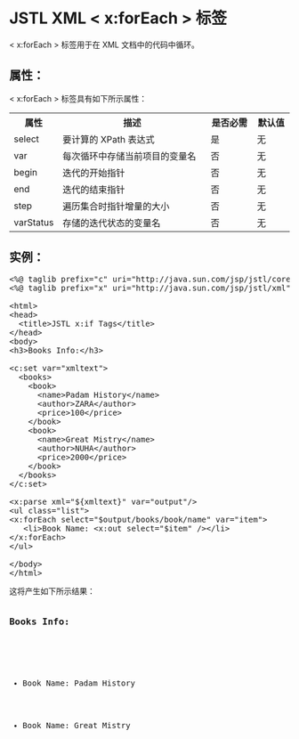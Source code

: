 # JSTL XML < x:forEach > 标签

< x:forEach > 标签用于在 XML 文档中的代码中循环。

## 属性：

< x:forEach > 标签具有如下所示属性：

<table class="table table-bordered">
<tr><th style="width:15%">属性</th><th>描述 </th><th>是否必需</th><th>默认值</th></tr>
<tr><td>select</td><td>要计算的 XPath 表达式</td><td>是</td><td>无</td></tr>
<tr><td>var</td><td>每次循环中存储当前项目的变量名</td><td>否</td><td>无</td></tr>
<tr><td>begin</td><td>迭代的开始指针</td><td>否</td><td>无</td></tr>
<tr><td>end</td><td>迭代的结束指针</td><td>否</td><td>无</td></tr>
<tr><td>step</td><td>遍历集合时指针增量的大小</td><td>否</td><td>无</td></tr>
<tr><td>varStatus</td><td>存储的迭代状态的变量名</td><td>否</td><td>无</td></tr>
</table>

## 实例：

<pre class="prettyprint notranslate tryit">
&lt;%@ taglib prefix="c" uri="http://java.sun.com/jsp/jstl/core" %&gt;
&lt;%@ taglib prefix="x" uri="http://java.sun.com/jsp/jstl/xml" %&gt;

&lt;html&gt;
&lt;head&gt;
  &lt;title&gt;JSTL x:if Tags&lt;/title&gt;
&lt;/head&gt;
&lt;body&gt;
&lt;h3&gt;Books Info:&lt;/h3&gt;

&lt;c:set var="xmltext"&gt;
  &lt;books&gt;
    &lt;book&gt;
      &lt;name&gt;Padam History&lt;/name&gt;
      &lt;author&gt;ZARA&lt;/author&gt;
      &lt;price&gt;100&lt;/price&gt;
    &lt;/book&gt;
    &lt;book&gt;
      &lt;name&gt;Great Mistry&lt;/name&gt;
      &lt;author&gt;NUHA&lt;/author&gt;
      &lt;price&gt;2000&lt;/price&gt;
    &lt;/book&gt;
  &lt;/books&gt;
&lt;/c:set&gt;

&lt;x:parse xml="${xmltext}" var="output"/&gt;
&lt;ul class="list"&gt;
&lt;x:forEach select="$output/books/book/name" var="item"&gt;
   &lt;li&gt;Book Name: &lt;x:out select="$item" /&gt;&lt;/li&gt;
&lt;/x:forEach&gt;
&lt;/ul&gt;

&lt;/body&gt;
&lt;/html&gt;
</pre>

这将产生如下所示结果：

<pre class="result notranslate">
<h3>Books Info:</h3>
<ul class="list">
   <li><p>Book Name: Padam History</p></li>
   <li><p>Book Name: Great Mistry</p></li>
</ul>
</pre>
